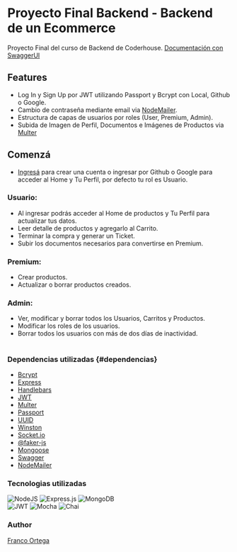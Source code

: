 # Proyecto Final Backend - Backend de un Ecommerce

Proyecto Final del curso de Backend de Coderhouse. [Documentación con SwaggerUI](https://proyecto-final-backend-production-8668.up.railway.app/api/documentation/)

## Features
- Log In y Sign Up por JWT utilizando Passport y Bcrypt con Local, Github o Google.
- Cambio de contraseña mediante email via [NodeMailer](#dependencias).
- Estructura de capas de usuarios por roles (User, Premium, Admin).
- Subida de Imagen de Perfil, Documentos e Imágenes de Productos via [Multer](#dependencias)

## Comenzá
- [Ingresá](https://proyecto-final-backend-production-8668.up.railway.app/) para crear una cuenta o ingresar por Github o Google para acceder al Home y Tu Perfil, por defecto tu rol es Usuario.

 ### Usuario: 

  - Al ingresar podrás acceder al Home de productos y Tu Perfil para actualizar tus datos.
  - Leer detalle de productos y agregarlo al Carrito.
  - Terminar la compra y generar un Ticket.
  - Subir los documentos necesarios para convertirse en Premium.

### Premium: 
 
- Crear productos.
- Actualizar o borrar productos creados.

### Admin:
 - Ver, modificar y borrar todos los Usuarios, Carritos y Productos.
 - Modificar los roles de los usuarios.
 - Borrar todos los usuarios con más de dos días de inactividad. 



#


### Dependencias utilizadas {#dependencias}
- [Bcrypt]()
- [Express]()
- [Handlebars]()
- [JWT]()
- [Multer]()
- [Passport]()
- [UUID]()
- [Winston]()
- [Socket.io]()
- [@faker-js]()
- [Mongoose]()
- [Swagger]()
- [NodeMailer]()

### Tecnologias utilizadas
![NodeJS](https://img.shields.io/badge/node.js-6DA55F?style=for-the-badge&logo=node.js&logoColor=white) ![Express.js](https://img.shields.io/badge/express.js-%23404d59.svg?style=for-the-badge&logo=express&logoColor=%2361DAFB) ![MongoDB](https://img.shields.io/badge/MongoDB-%234ea94b.svg?style=for-the-badge&logo=mongodb&logoColor=white)  
![JWT](https://img.shields.io/badge/JWT-black?style=for-the-badge&logo=JSON%20web%20tokens) ![Mocha](https://img.shields.io/badge/-mocha-%238D6748?style=for-the-badge&logo=mocha&logoColor=white) ![Chai](https://img.shields.io/badge/chai.js-323330?style=for-the-badge&logo=chai&logoColor=red)


### Author
[Franco Ortega](https://www.linkedin.com/in/franco-ortega-48838123b/)